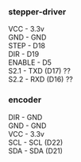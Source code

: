 ### stepper-driver
VCC - 3.3v  
GND - GND  
STEP - D18  
DIR - D19  
ENABLE - D5  
S2.1 - TXD (D17) ??  
S2.2 - RXD (D16) ??  

### encoder
DIR - GND  
GND - GND  
VCC - 3.3v  
SCL - SCL (D22)  
SDA - SDA (D21)  
